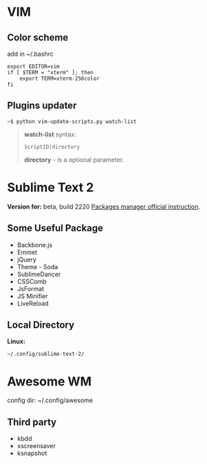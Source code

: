 VIM
===

Color scheme
------------

add in ~/.bashrc

<!-- language: bash -->
    export EDITOR=vim
    if [ $TERM = "xterm" ]; then
        export TERM=xterm-256color
    fi

Plugins updater
--------------

    ~$ python vim-update-scripts.py watch-list

> **watch-list** syntax:
>
>     ScriptID|directory
>
> **directory** - is a optional parameter.

Sublime Text 2
==============

**Version for:** beta, build 2220
[Packages manager official instruction](http://wbond.net/sublime_packages/package_control/installation).

Some Useful Package
-------------------
* Backbone.js
* Emmet
* jQuery
* Theme - Soda
* SublimeDancer
* CSSComb
* JsFormat
* JS Minifier
* LiveReload


Local Directory
---------------

**Linux:**

    ~/.config/sublime-text-2/

Awesome WM
==========

config dir: ~/.config/awesome

Third party
-----------
* kbdd
* xscreensaver
* ksnapshot
